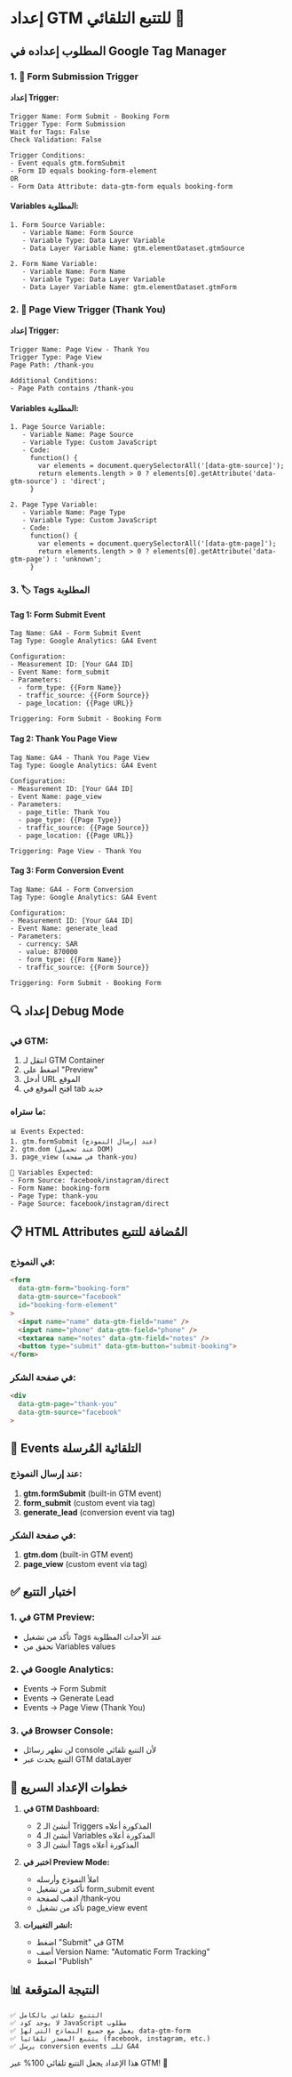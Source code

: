 # إعداد GTM للتتبع التلقائي 🔧

## المطلوب إعداده في Google Tag Manager

### 1. 📝 **Form Submission Trigger**

#### إعداد Trigger:
```
Trigger Name: Form Submit - Booking Form
Trigger Type: Form Submission
Wait for Tags: False
Check Validation: False

Trigger Conditions:
- Event equals gtm.formSubmit
- Form ID equals booking-form-element
OR
- Form Data Attribute: data-gtm-form equals booking-form
```

#### Variables المطلوبة:
```
1. Form Source Variable:
   - Variable Name: Form Source
   - Variable Type: Data Layer Variable
   - Data Layer Variable Name: gtm.elementDataset.gtmSource

2. Form Name Variable:
   - Variable Name: Form Name  
   - Variable Type: Data Layer Variable
   - Data Layer Variable Name: gtm.elementDataset.gtmForm
```

### 2. 📄 **Page View Trigger (Thank You)**

#### إعداد Trigger:
```
Trigger Name: Page View - Thank You
Trigger Type: Page View
Page Path: /thank-you

Additional Conditions:
- Page Path contains /thank-you
```

#### Variables المطلوبة:
```
1. Page Source Variable:
   - Variable Name: Page Source
   - Variable Type: Custom JavaScript
   - Code: 
     function() {
       var elements = document.querySelectorAll('[data-gtm-source]');
       return elements.length > 0 ? elements[0].getAttribute('data-gtm-source') : 'direct';
     }

2. Page Type Variable:
   - Variable Name: Page Type
   - Variable Type: Custom JavaScript  
   - Code:
     function() {
       var elements = document.querySelectorAll('[data-gtm-page]');
       return elements.length > 0 ? elements[0].getAttribute('data-gtm-page') : 'unknown';
     }
```

### 3. 🏷️ **Tags المطلوبة**

#### Tag 1: Form Submit Event
```
Tag Name: GA4 - Form Submit Event
Tag Type: Google Analytics: GA4 Event

Configuration:
- Measurement ID: [Your GA4 ID]
- Event Name: form_submit
- Parameters:
  - form_type: {{Form Name}}
  - traffic_source: {{Form Source}}
  - page_location: {{Page URL}}

Triggering: Form Submit - Booking Form
```

#### Tag 2: Thank You Page View
```
Tag Name: GA4 - Thank You Page View  
Tag Type: Google Analytics: GA4 Event

Configuration:
- Measurement ID: [Your GA4 ID]
- Event Name: page_view
- Parameters:
  - page_title: Thank You
  - page_type: {{Page Type}}
  - traffic_source: {{Page Source}}
  - page_location: {{Page URL}}

Triggering: Page View - Thank You
```

#### Tag 3: Form Conversion Event
```
Tag Name: GA4 - Form Conversion
Tag Type: Google Analytics: GA4 Event

Configuration:
- Measurement ID: [Your GA4 ID]
- Event Name: generate_lead
- Parameters:
  - currency: SAR
  - value: 870000
  - form_type: {{Form Name}}
  - traffic_source: {{Form Source}}

Triggering: Form Submit - Booking Form
```

## 🔍 **إعداد Debug Mode**

### في GTM:
1. انتقل لـ GTM Container
2. اضغط على "Preview"
3. أدخل URL الموقع
4. افتح الموقع في tab جديد

### ما ستراه:
```
📊 Events Expected:
1. gtm.formSubmit (عند إرسال النموذج)
2. gtm.dom (عند تحميل DOM)  
3. page_view (في صفحة thank-you)

📝 Variables Expected:
- Form Source: facebook/instagram/direct
- Form Name: booking-form
- Page Type: thank-you
- Page Source: facebook/instagram/direct
```

## 📋 **HTML Attributes المُضافة للتتبع**

### في النموذج:
```html
<form 
  data-gtm-form="booking-form"
  data-gtm-source="facebook"
  id="booking-form-element"
>
  <input name="name" data-gtm-field="name" />
  <input name="phone" data-gtm-field="phone" />
  <textarea name="notes" data-gtm-field="notes" />
  <button type="submit" data-gtm-button="submit-booking">
</form>
```

### في صفحة الشكر:
```html
<div 
  data-gtm-page="thank-you"
  data-gtm-source="facebook"
>
```

## 🎯 **Events التلقائية المُرسلة**

### عند إرسال النموذج:
1. **gtm.formSubmit** (built-in GTM event)
2. **form_submit** (custom event via tag)
3. **generate_lead** (conversion event via tag)

### في صفحة الشكر:
1. **gtm.dom** (built-in GTM event)
2. **page_view** (custom event via tag)

## ✅ **اختبار التتبع**

### 1. في GTM Preview:
- تأكد من تشغيل Tags عند الأحداث المطلوبة
- تحقق من Variables values

### 2. في Google Analytics:
- Events → Form Submit
- Events → Generate Lead  
- Events → Page View (Thank You)

### 3. في Browser Console:
- لن تظهر رسائل console لأن التتبع تلقائي
- التتبع يحدث عبر GTM dataLayer

## 🔧 **خطوات الإعداد السريع**

1. **في GTM Dashboard:**
   - أنشئ الـ 2 Triggers المذكورة أعلاه
   - أنشئ الـ 4 Variables المذكورة أعلاه  
   - أنشئ الـ 3 Tags المذكورة أعلاه

2. **اختبر في Preview Mode:**
   - املأ النموذج وأرسله
   - تأكد من تشغيل form_submit event
   - اذهب لصفحة /thank-you
   - تأكد من تشغيل page_view event

3. **انشر التغييرات:**
   - اضغط "Submit" في GTM
   - أضف Version Name: "Automatic Form Tracking"
   - اضغط "Publish"

## 📊 **النتيجة المتوقعة**

```
✅ التتبع تلقائي بالكامل
✅ لا يوجد كود JavaScript مطلوب
✅ يعمل مع جميع النماذج التي لها data-gtm-form
✅ يتتبع المصدر تلقائياً (facebook, instagram, etc.)
✅ يرسل conversion events للـ GA4
```

هذا الإعداد يجعل التتبع تلقائي 100% عبر GTM! 🚀
